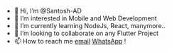 - 👋 Hi, I’m @Santosh-AD
- 👀 I’m interested in Mobile and Web Development 
- 🌱 I’m currently learning NodeJs, React, manymore..
- 💞️ I’m looking to collaborate on any Flutter Project 
- 📫 How to reach me  [email](mailto:xsantosh7@gmail.com) [WhatsApp](https://wa.me/918488848476?text=Hi,%20found%20you%20on%20Github!!!)
!
<!---
Santosh-AD/Santosh-AD is a ✨ special ✨ repository because its `README.md` (this file) appears on your GitHub profile.
You can click the Preview link to take a look at your changes.
--->
